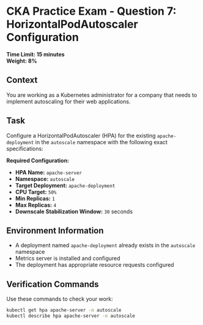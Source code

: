 # CKA Practice Exam - Question 7: HorizontalPodAutoscaler Configuration

**Time Limit: 15 minutes**  
**Weight: 8%**

## Context
You are working as a Kubernetes administrator for a company that needs to implement autoscaling for their web applications.

## Task
Configure a HorizontalPodAutoscaler (HPA) for the existing `apache-deployment` in the `autoscale` namespace  with the following exact specifications:

**Required Configuration:**
- **HPA Name:** `apache-server`
- **Namespace:** `autoscale` 
- **Target Deployment:** `apache-deployment`
- **CPU Target:** `50%`
- **Min Replicas:** `1`
- **Max Replicas:** `4`
- **Downscale Stabilization Window:** `30` seconds

## Environment Information
- A deployment named `apache-deployment` already exists in the `autoscale` namespace
- Metrics server is installed and configured 
- The deployment has appropriate resource requests configured

## Verification Commands
Use these commands to check your work:
```bash
kubectl get hpa apache-server -n autoscale
kubectl describe hpa apache-server -n autoscale